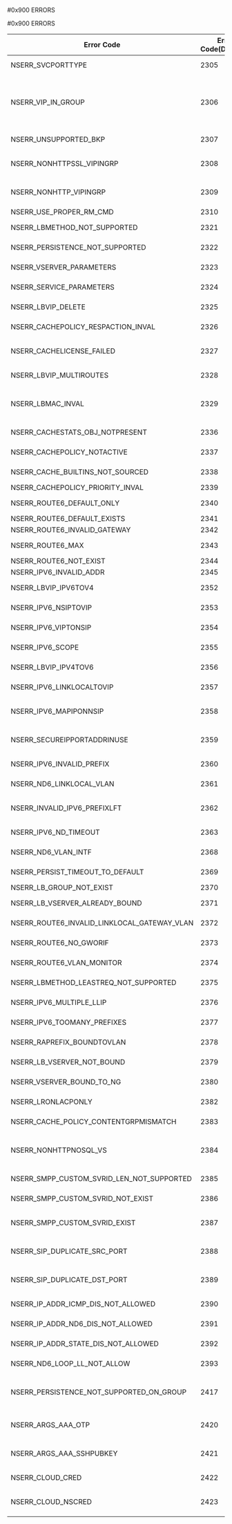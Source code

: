 #0x900 ERRORS

#0x900 ERRORS



<table><thead><tr><th>Error Code</th><th>Error Code(Decimal)</th><th>Error Code(Hex)</th><th>Error Message</th></tr></thead><tbody><tr><td>NSERR_SVCPORTTYPE</td><td>2305</td><td>0x901</td><td>Service exists with the same port and service type</td></tr><tr><td>NSERR_VIP_IN_GROUP</td><td>2306</td><td>0x902</td><td>vserver is bound to a group. Set persistence parameters on group to change them for all vservers in group or unbind vserver from group and set on individual vserver.</td></tr><tr><td>NSERR_UNSUPPORTED_BKP</td><td>2307</td><td>0x903</td><td>This backup/primary persistence combination is not supported</td></tr><tr><td>NSERR_NONHTTPSSL_VIPINGRP</td><td>2308</td><td>0x904</td><td>Cookie persistence cannot be applied - group has non HTTP/SSL type of vserver</td></tr><tr><td>NSERR_NONHTTP_VIPINGRP</td><td>2309</td><td>0x905</td><td>Cookie persistence cannot be applied - group has non-HTTP type of vserver</td></tr><tr><td>NSERR_USE_PROPER_RM_CMD</td><td>2310</td><td>0x906</td><td>Use remove IP option instead</td></tr><tr><td>NSERR_LBMETHOD_NOT_SUPPORTED</td><td>2321</td><td>0x911</td><td>LB method not supported for LLB/PBR</td></tr><tr><td>NSERR_PERSISTENCE_NOT_SUPPORTED</td><td>2322</td><td>0x912</td><td>Persistence not supported for LLB/PBR</td></tr><tr><td>NSERR_VSERVER_PARAMETERS</td><td>2323</td><td>0x913</td><td>Vserver arguments not valid for LLB/PBR VIP</td></tr><tr><td>NSERR_SERVICE_PARAMETERS</td><td>2324</td><td>0x914</td><td>Service parameters are invalid for LLB/PBR VIP</td></tr><tr><td>NSERR_LBVIP_DELETE</td><td>2325</td><td>0x915</td><td>Vserver cannot be removed with out removing LB/PBR route</td></tr><tr><td>NSERR_CACHEPOLICY_RESPACTION_INVAL</td><td>2326</td><td>0x916</td><td>Integrated caching action cannot be applied on a response</td></tr><tr><td>NSERR_CACHELICENSE_FAILED</td><td>2327</td><td>0x917</td><td>The license for Integrated Caching feature was not enabled due to an internal error</td></tr><tr><td>NSERR_LBVIP_MULTIROUTES</td><td>2328</td><td>0x918</td><td>VIP cant be associated with multiple LB/PBR routes</td></tr><tr><td>NSERR_LBMAC_INVAL</td><td>2329</td><td>0x919</td><td>MAC/IPTUNNEL mode can be set only for a VIP with wildcard IP or with service type ANY or for a sessionless VIP</td></tr><tr><td>NSERR_CACHESTATS_OBJ_NOTPRESENT</td><td>2336</td><td>0x920</td><td>No object in cache matching the specified attributes</td></tr><tr><td>NSERR_CACHEPOLICY_NOTACTIVE</td><td>2337</td><td>0x921</td><td>Integrated caching policy is not active</td></tr><tr><td>NSERR_CACHE_BUILTINS_NOT_SOURCED</td><td>2338</td><td>0x922</td><td>Failed sourcing cache builtins, Disabling IC</td></tr><tr><td>NSERR_CACHEPOLICY_PRIORITY_INVAL</td><td>2339</td><td>0x923</td><td>Invalid priority</td></tr><tr><td>NSERR_ROUTE6_DEFAULT_ONLY</td><td>2340</td><td>0x924</td><td>Only default route configuration supported</td></tr><tr><td>NSERR_ROUTE6_DEFAULT_EXISTS</td><td>2341</td><td>0x925</td><td>Configured route already exists</td></tr><tr><td>NSERR_ROUTE6_INVALID_GATEWAY</td><td>2342</td><td>0x926</td><td>Invalid gateway</td></tr><tr><td>NSERR_ROUTE6_MAX</td><td>2343</td><td>0x927</td><td>Already maximum number of routes configured</td></tr><tr><td>NSERR_ROUTE6_NOT_EXIST</td><td>2344</td><td>0x928</td><td>Route does not exist</td></tr><tr><td>NSERR_IPV6_INVALID_ADDR</td><td>2345</td><td>0x929</td><td>Incorrect IPv6 address type</td></tr><tr><td>NSERR_LBVIP_IPV6TOV4</td><td>2352</td><td>0x930</td><td>Changing IP from IPv6 to IPv4 not permitted</td></tr><tr><td>NSERR_IPV6_NSIPTOVIP</td><td>2353</td><td>0x931</td><td>Configuring NSIP as VIP not permitted</td></tr><tr><td>NSERR_IPV6_VIPTONSIP</td><td>2354</td><td>0x932</td><td>Configuring VIP as NSIP not permitted</td></tr><tr><td>NSERR_IPV6_SCOPE</td><td>2355</td><td>0x933</td><td>Incorrect IPv6 address scope. (Default: global)</td></tr><tr><td>NSERR_LBVIP_IPV4TOV6</td><td>2356</td><td>0x934</td><td>Changing IP from IPv4 to IPv6 not permitted</td></tr><tr><td>NSERR_IPV6_LINKLOCALTOVIP</td><td>2357</td><td>0x935</td><td>Configuring Link-Local address as VIP not permitted</td></tr><tr><td>NSERR_IPV6_MAPIPONNSIP</td><td>2358</td><td>0x936</td><td>Mapped IP should not be configured for NSIP (Ignoring mapped ip)</td></tr><tr><td>NSERR_SECUREIPPORTADDRINUSE</td><td>2359</td><td>0x937</td><td>Internal secure service exists with the same port and service type. Please use this for secure access</td></tr><tr><td>NSERR_IPV6_INVALID_PREFIX</td><td>2360</td><td>0x938</td><td>Link-local prefix length is not equal to 64</td></tr><tr><td>NSERR_ND6_LINKLOCAL_VLAN</td><td>2361</td><td>0x939</td><td>Vlan is necessary with IPv6 Link-local address</td></tr><tr><td>NSERR_INVALID_IPV6_PREFIXLFT</td><td>2362</td><td>0x93A</td><td>Invalid IPv6 prefix life time. prefix valid life time must be greater than or equal to preferred life time</td></tr><tr><td>NSERR_IPV6_ND_TIMEOUT</td><td>2363</td><td>0x93B</td><td>Can not SET/UNSET ndtimeouts, when ra_learning is enabled.</td></tr><tr><td>NSERR_ND6_VLAN_INTF</td><td>2368</td><td>0x940</td><td>Interface/channel not a member of given vlan</td></tr><tr><td>NSERR_PERSIST_TIMEOUT_TO_DEFAULT</td><td>2369</td><td>0x941</td><td>Unsetting Persistency, changing timeout to default</td></tr><tr><td>NSERR_LB_GROUP_NOT_EXIST</td><td>2370</td><td>0x942</td><td>LB group does not exist</td></tr><tr><td>NSERR_LB_VSERVER_ALREADY_BOUND</td><td>2371</td><td>0x943</td><td>Vserver is already bound to a LB group</td></tr><tr><td>NSERR_ROUTE6_INVALID_LINKLOCAL_GATEWAY_VLAN</td><td>2372</td><td>0x944</td><td>Vlan ID must be specified for linklocal gateway</td></tr><tr><td>NSERR_ROUTE6_NO_GWORIF</td><td>2373</td><td>0x945</td><td>Either Gateway or Interface (vlan) should be specified for route</td></tr><tr><td>NSERR_ROUTE6_VLAN_MONITOR</td><td>2374</td><td>0x946</td><td>Monitor should not be given for vlan route</td></tr><tr><td>NSERR_LBMETHOD_LEASTREQ_NOT_SUPPORTED</td><td>2375</td><td>0x947</td><td>LeastRequest LB method not supported for this service type</td></tr><tr><td>NSERR_IPV6_MULTIPLE_LLIP</td><td>2376</td><td>0x948</td><td>Multiple link-local IPs to a Vlan is not allowed</td></tr><tr><td>NSERR_IPV6_TOOMANY_PREFIXES</td><td>2377</td><td>0x949</td><td>Too many prefixes to a Vlan, maxmimum 5 prefixes are allowed</td></tr><tr><td>NSERR_RAPREFIX_BOUNDTOVLAN</td><td>2378</td><td>0x94A</td><td>Router Advertisement prefix is bound to vlan</td></tr><tr><td>NSERR_LB_VSERVER_NOT_BOUND</td><td>2379</td><td>0x94B</td><td>Given vserver is not bound to this LB group</td></tr><tr><td>NSERR_VSERVER_BOUND_TO_NG</td><td>2380</td><td>0x94C</td><td>Cannot delete vserver that is bound to a nodegroup</td></tr><tr><td>NSERR_LRONLACPONLY</td><td>2382</td><td>0x94E</td><td>Link Redundancy can be set only on LACP Channels</td></tr><tr><td>NSERR_CACHE_POLICY_CONTENTGRPMISMATCH</td><td>2383</td><td>0x94F</td><td>Type of Content Group and Policy does not Match.</td></tr><tr><td>NSERR_NONHTTPNOSQL_VS</td><td>2384</td><td>0x950</td><td>Specified policy can be bound only to HTTP/SSL/MYSQL/MSSQL/PROXY vserver.</td></tr><tr><td>NSERR_SMPP_CUSTOM_SVRID_LEN_NOT_SUPPORTED</td><td>2385</td><td>0x951</td><td>CustomServerID length for SMPP protocol must be 2</td></tr><tr><td>NSERR_SMPP_CUSTOM_SVRID_NOT_EXIST</td><td>2386</td><td>0x952</td><td>CustomServerID is mandatory for SMPP protocol</td></tr><tr><td>NSERR_SMPP_CUSTOM_SVRID_EXIST</td><td>2387</td><td>0x953</td><td>CustomServerID already exists, it should be unique for SMPP protocol</td></tr><tr><td>NSERR_SIP_DUPLICATE_SRC_PORT</td><td>2388</td><td>0x954</td><td>RNAT source port and RNAT secure source port must be different</td></tr><tr><td>NSERR_SIP_DUPLICATE_DST_PORT</td><td>2389</td><td>0x955</td><td>RNAT destination port and RNAT secure destination port must be different</td></tr><tr><td>NSERR_IP_ADDR_ICMP_DIS_NOT_ALLOWED</td><td>2390</td><td>0x956</td><td>Disabling ICMP for an IP(v6) address is not allowed</td></tr><tr><td>NSERR_IP_ADDR_ND6_DIS_NOT_ALLOWED</td><td>2391</td><td>0x957</td><td>disabling neighbor discovery for an ipv6 address is not allowed</td></tr><tr><td>NSERR_IP_ADDR_STATE_DIS_NOT_ALLOWED</td><td>2392</td><td>0x958</td><td>state disable is not allowed for an IP(v6) address</td></tr><tr><td>NSERR_ND6_LOOP_LL_NOT_ALLOW</td><td>2393</td><td>0x959</td><td>Loopback/self or link-local IP addresses not allowed</td></tr><tr><td>NSERR_PERSISTENCE_NOT_SUPPORTED_ON_GROUP</td><td>2417</td><td>0x971</td><td>Vserver level persistency is enabled on the group. Set Persistence parameters on bound vservers.</td></tr><tr><td>NSERR_ARGS_AAA_OTP</td><td>2420</td><td>0x974</td><td>authentication can not be ENABLED when otpsecret is specified</td></tr><tr><td>NSERR_ARGS_AAA_SSHPUBKEY</td><td>2421</td><td>0x975</td><td>authentication can not be ENABLED when sshPubKey is specified</td></tr><tr><td>NSERR_CLOUD_CRED</td><td>2422</td><td>0x976</td><td>Connecting to cloud... failed check IAM credentials.</td></tr><tr><td>NSERR_CLOUD_NSCRED</td><td>2423</td><td>0x977</td><td>Backend Autoscale requires NS Password to be instanceId. Change Password and try again.</td></tr></tbody></table>
